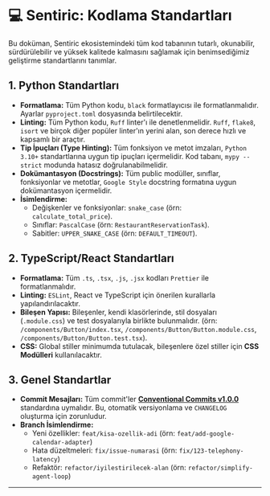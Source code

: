 # 💻 Sentiric: Kodlama Standartları

Bu doküman, Sentiric ekosistemindeki tüm kod tabanının tutarlı, okunabilir, sürdürülebilir ve yüksek kalitede kalmasını sağlamak için benimsediğimiz geliştirme standartlarını tanımlar.

## 1. Python Standartları

*   **Formatlama:** Tüm Python kodu, `black` formatlayıcısı ile formatlanmalıdır. Ayarlar `pyproject.toml` dosyasında belirtilecektir.
*   **Linting:** Tüm Python kodu, `Ruff` linter'ı ile denetlenmelidir. `Ruff`, `flake8`, `isort` ve birçok diğer popüler linter'ın yerini alan, son derece hızlı ve kapsamlı bir araçtır.
*   **Tip İpuçları (Type Hinting):** Tüm fonksiyon ve metot imzaları, `Python 3.10+` standartlarına uygun tip ipuçları içermelidir. Kod tabanı, `mypy --strict` modunda hatasız doğrulanabilmelidir.
*   **Dokümantasyon (Docstrings):** Tüm public modüller, sınıflar, fonksiyonlar ve metotlar, `Google Style` docstring formatına uygun dokümantasyon içermelidir.
*   **İsimlendirme:**
    *   Değişkenler ve fonksiyonlar: `snake_case` (örn: `calculate_total_price`).
    *   Sınıflar: `PascalCase` (örn: `RestaurantReservationTask`).
    *   Sabitler: `UPPER_SNAKE_CASE` (örn: `DEFAULT_TIMEOUT`).

## 2. TypeScript/React Standartları

*   **Formatlama:** Tüm `.ts`, `.tsx`, `.js`, `.jsx` kodları `Prettier` ile formatlanmalıdır.
*   **Linting:** `ESLint`, React ve TypeScript için önerilen kurallarla yapılandırılacaktır.
*   **Bileşen Yapısı:** Bileşenler, kendi klasörlerinde, stil dosyaları (`.module.css`) ve test dosyalarıyla birlikte bulunmalıdır. (örn: `/components/Button/index.tsx`, `/components/Button/Button.module.css`, `/components/Button/Button.test.tsx`).
*   **CSS:** Global stiller minimumda tutulacak, bileşenlere özel stiller için **CSS Modülleri** kullanılacaktır.

## 3. Genel Standartlar

*   **Commit Mesajları:** Tüm commit'ler **[Conventional Commits v1.0.0](https://www.conventionalcommits.org/en/v1.0.0/)** standardına uymalıdır. Bu, otomatik versiyonlama ve `CHANGELOG` oluşturma için zorunludur.
*   **Branch İsimlendirme:**
    *   Yeni özellikler: `feat/kisa-ozellik-adi` (örn: `feat/add-google-calendar-adapter`)
    *   Hata düzeltmeleri: `fix/issue-numarasi` (örn: `fix/123-telephony-latency`)
    *   Refaktör: `refactor/iyilestirilecek-alan` (örn: `refactor/simplify-agent-loop`)

---
